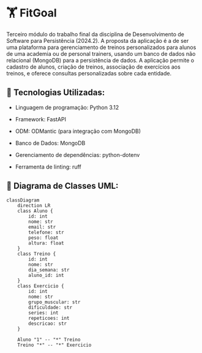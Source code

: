 # :weight_lifting: FitGoal

Terceiro módulo do trabalho final da disciplina de Desenvolvimento de Software para Persistência (2024.2). A proposta da aplicação é a de ser uma plataforma para gerenciamento de treinos personalizados para alunos de uma academia ou de personal trainers, usando um banco de dados não relacional (MongoDB) para a persistência de dados. A aplicação permite o cadastro de alunos, criação de treinos, associação de exercícios aos treinos, e oferece consultas personalizadas sobre cada entidade.


## :wrench: Tecnologias Utilizadas:
- Linguagem de programação: Python 3.12

- Framework: FastAPI

- ODM: ODMantic (para integração com MongoDB)

- Banco de Dados: MongoDB

- Gerenciamento de dependências: python-dotenv

- Ferramenta de linting: ruff

## :page_facing_up: Diagrama de Classes UML:

```mermaid
classDiagram
    direction LR
    class Aluno {
        id: int
        nome: str
        email: str
        telefone: str
        peso: float
        altura: float
    }
    class Treino {
        id: int
        nome: str
        dia_semana: str
        aluno_id: int
    }
    class Exercicio {
        id: int
        nome: str
        grupo_muscular: str
        dificuldade: str
        series: int
        repeticoes: int
        descricao: str
    }

    Aluno "1" -- "*" Treino
    Treino "*" -- "*" Exercicio
```
